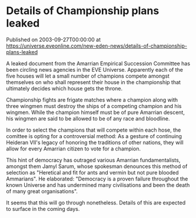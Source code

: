 # Details of Championship plans leaked
Published on 2003-09-27T00:00:00 at https://universe.eveonline.com/new-eden-news/details-of-championship-plans-leaked

A leaked document from the Amarrian Empirical Succession Committee has been circling news agencies in the EVE Universe. Apparently each of the five houses will let a small number of champions compete amongst themselves on who shall represent their house in the championship that ultimately decides which house gets the throne.   
  
Championship fights are frigate matches where a champion along with three wingmen must destroy the ships of a competing champion and his wingmen. While the champion himself must be of pure Amarrian descent, his wingmen are said to be allowed to be of any race and bloodline.   
  
In order to select the champions that will compete within each hose, the comittee is opting for a controversial method: As a gesture of continuing Heideran VII's legacy of honoring the traditions of other nations, they will allow for every Amarrian citizen to vote for a champion.  
  
This hint of democracy has outraged various Amarrian fundamentalists, amongst them Jamyl Sarum, whose spokesman denounces this method of selection as "Heretical and fit for ants and vermin but not pure blooded Ammarians". He elaborated: "Democracy is a proven failure throughout the known Universe and has undermined many civilisations and been the death of many great organisations".   
  
It seems that this will go through nonetheless. Details of this are expected to surface in the coming days.
